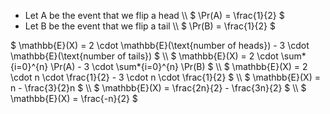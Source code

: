 <ul>
<li> Let A be the event that we flip a head \\
$ \Pr(A) = \frac{1}{2} $
	<li> Let B be the event that we flip a tail \\
	      $ \Pr(B) = \frac{1}{2} $
</ul>
$ \mathbb{E}(X) = 2 \cdot \mathbb{E}(\text{number of heads}) - 3 \cdot \mathbb{E}(\text{number of tails}) $ \\
$ \mathbb{E}(X) = 2 \cdot \sum*{i=0}^{n} \Pr(A) - 3 \cdot \sum*{i=0}^{n} \Pr(B) $ \\
$ \mathbb{E}(X) = 2 \cdot n \cdot \frac{1}{2} - 3 \cdot n \cdot \frac{1}{2} $ \\
$ \mathbb{E}(X) = n - \frac{3}{2}n $ \\
$ \mathbb{E}(X) = \frac{2n}{2} - \frac{3n}{2} $ \\
$ \mathbb{E}(X) = \frac{-n}{2} $
